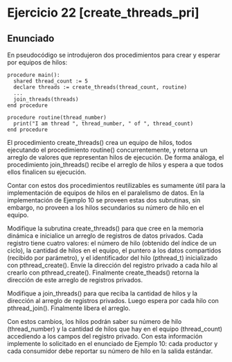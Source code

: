 # Ejercicio 22 [create_threads_pri]

## Enunciado

En pseudocódigo se introdujeron dos procedimientos para crear y esperar por equipos de hilos:

```
procedure main():
  shared thread_count := 5
  declare threads := create_threads(thread_count, routine)
  ...
  join_threads(threads)
end procedure

procedure routine(thread_number)
  print("I am thread ", thread_number, " of ", thread_count)
end procedure
```

El procedimiento create_threads() crea un equipo de hilos, todos ejecutando
el procedimiento routine() concurrentemente, y retorna un arreglo de valores
que representan hilos de ejecución. De forma análoga, el procedimiento
join_threads() recibe el arreglo de hilos y espera a que todos ellos finalicen
su ejecución.

Contar con estos dos procedimientos reutilizables es sumamente útil para la
implementación de equipos de hilos en el paralelismo de datos. En la implementación
de Ejemplo 10 se proveen estas dos subrutinas, sin embargo, no proveen a los hilos
secundarios su número de hilo en el equipo.

Modifique la subrutina create_threads() para que cree en la memoria dinámica e inicialice
un arreglo de registros de datos privados. Cada registro tiene cuatro valores: el número de
hilo (obtenido del índice de un ciclo), la cantidad de hilos en el equipo, el puntero a
los datos compartidos (recibido por parámetro), y el identificador del hilo (pthread_t)
inicializado con pthread_create(). Envíe la dirección del registro privado a cada hilo al
crearlo con pthread_create(). Finalmente create_theads() retorna la dirección de este arreglo
 de registros privados.

Modifique a join_threads() para que reciba la cantidad de hilos y la dirección al arreglo
de registros privados. Luego espera por cada hilo con pthread_join(). Finalmente libera el arreglo.

Con estos cambios, los hilos podrán saber su número de hilo (thread_number) y la cantidad
de hilos que hay en el equipo (thread_count) accediendo a los campos del registro privado.
Con esta información implemente lo solicitado en el enunciado de Ejemplo 10: cada productor
y cada consumidor debe reportar su número de hilo en la salida estándar.
